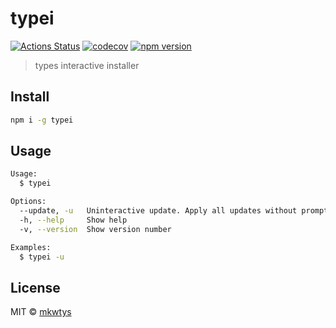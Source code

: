 # typei

[![Actions Status](https://github.com/mkwtys/typei/workflows/Node%20CI/badge.svg)](https://github.com/mkwtys/typei/actions?query=workflow%3A%22Node+CI%22)
[![codecov](https://codecov.io/gh/mkwtys/typei/branch/master/graph/badge.svg)](https://codecov.io/gh/mkwtys/typei)
[![npm version](https://badge.fury.io/js/typei.svg)](https://badge.fury.io/js/typei)

> types interactive installer

## Install

```sh
npm i -g typei
```

## Usage

```sh
Usage:
  $ typei

Options:
  --update, -u   Uninteractive update. Apply all updates without prompting
  -h, --help     Show help
  -v, --version  Show version number

Examples:
  $ typei -u
```

## License

MIT © [mkwtys](https://github.com/mkwtys)
